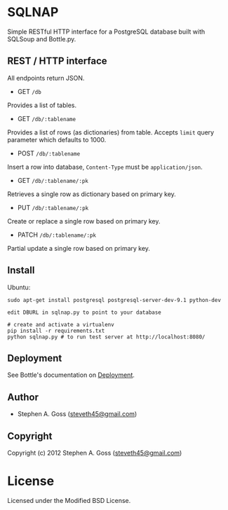 # SQLNAP

Simple RESTful HTTP interface for a PostgreSQL database built with SQLSoup
and Bottle.py.

## REST / HTTP interface

All endpoints return JSON.

* GET `/db`

Provides a list of tables.

* GET `/db/:tablename`

Provides a list of rows (as dictionaries) from table.  Accepts `limit`
query parameter which defaults to 1000.

* POST `/db/:tablename`

Insert a row into database, `Content-Type` must be `application/json`.

* GET `/db/:tablename/:pk`

Retrieves a single row as dictionary based on primary key.

* PUT `/db/:tablename/:pk`

Create or replace a single row based on primary key.

* PATCH `/db/:tablename/:pk`

Partial update a single row based on primary key.

## Install

Ubuntu:

```
sudo apt-get install postgresql postgresql-server-dev-9.1 python-dev

edit DBURL in sqlnap.py to point to your database

# create and activate a virtualenv
pip install -r requirements.txt
python sqlnap.py # to run test server at http://localhost:8080/
```

## Deployment

See Bottle's documentation on
[Deployment](http://bottlepy.org/docs/stable/deployment.html).

## Author

* Stephen A. Goss (steveth45@gmail.com)

## Copyright

Copyright (c) 2012 Stephen A. Goss (steveth45@gmail.com)

# License

Licensed under the Modified BSD License.

